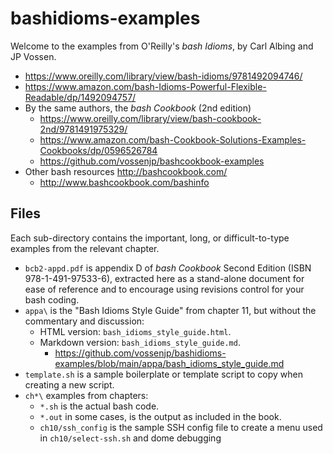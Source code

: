 # bashidioms-examples

Welcome to the examples from O'Reilly's _bash Idioms_, by Carl Albing and JP Vossen.

* <https://www.oreilly.com/library/view/bash-idioms/9781492094746/>
* <https://www.amazon.com/bash-Idioms-Powerful-Flexible-Readable/dp/1492094757/>
* By the same authors, the _bash Cookbook_ (2nd edition)
    * <https://www.oreilly.com/library/view/bash-cookbook-2nd/9781491975329/>
    * <https://www.amazon.com/bash-Cookbook-Solutions-Examples-Cookbooks/dp/0596526784>
    * <https://github.com/vossenjp/bashcookbook-examples>
* Other bash resources <http://bashcookbook.com/>
    * <http://www.bashcookbook.com/bashinfo>

## Files

Each sub-directory contains the important, long, or difficult-to-type examples from the relevant chapter.

* `bcb2-appd.pdf` is appendix D of _bash Cookbook_ Second Edition (ISBN 978-1-491-97533-6), extracted here as a stand-alone document for ease of reference and to encourage using revisions control for your bash coding.
* `appa\` is the "Bash Idioms Style Guide" from chapter 11, but without the commentary and discussion:
    * HTML version: `bash_idioms_style_guide.html`.
    * Markdown version: `bash_idioms_style_guide.md`.
        * <https://github.com/vossenjp/bashidioms-examples/blob/main/appa/bash_idioms_style_guide.md>
* `template.sh` is a sample boilerplate or template script to copy when creating a new script.
* `ch*\` examples from chapters:
    * `*.sh` is the actual bash code.
    * `*.out` in some cases, is the output as included in the book.
    * `ch10/ssh_config` is the sample SSH config file to create a menu used in `ch10/select-ssh.sh` and dome debugging
